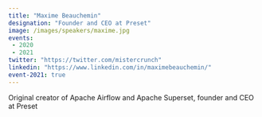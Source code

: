 ```yaml
---
title: "Maxime Beauchemin"
designation: "Founder and CEO at Preset"
image: /images/speakers/maxime.jpg
events:
 - 2020
 - 2021
twitter: "https://twitter.com/mistercrunch"
linkedin: "https://www.linkedin.com/in/maximebeauchemin/"
event-2021: true
---
```


Original creator of Apache Airflow and Apache Superset, founder and CEO at Preset